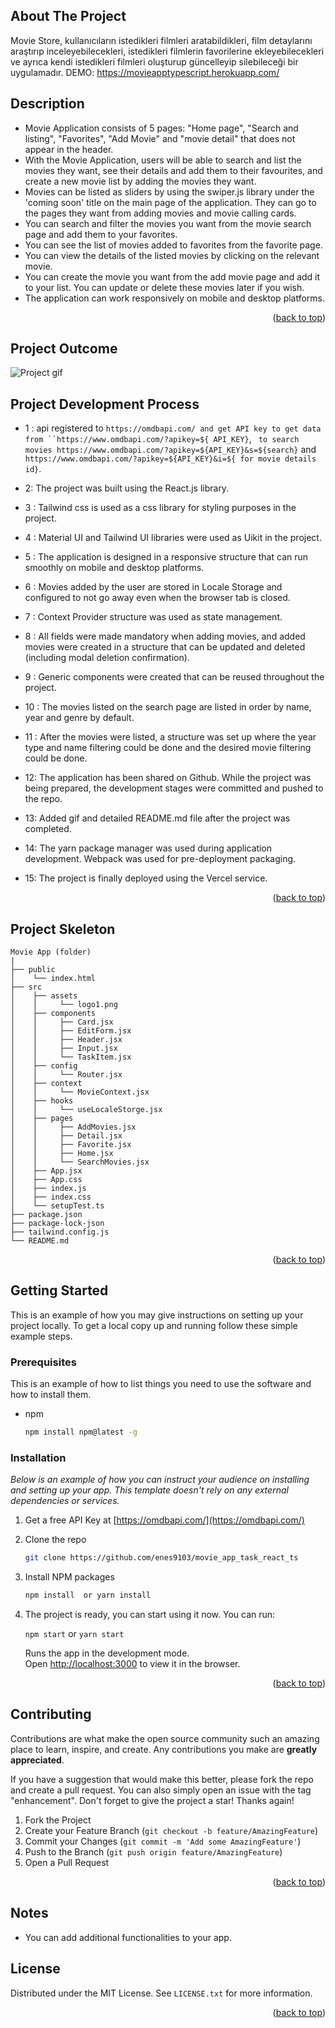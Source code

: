 ## About The Project
Movie Store, kullanıcıların istedikleri filmleri aratabildikleri, film detaylarını araştırıp inceleyebilecekleri, istedikleri filmlerin favorilerine ekleyebilecekleri ve ayrıca kendi istedikleri filmleri oluşturup güncelleyip silebileceği bir uygulamadır.
DEMO: https://movieapptypescript.herokuapp.com/

<!-- DESCRİPTİON -->
## Description
- Movie Application consists of 5 pages: "Home page", "Search and listing", "Favorites", "Add Movie" and "movie detail" that does not appear in the header.
- With the Movie Application, users will be able to search and list the movies they want, see their details and add them to their favourites, and create a new movie list by adding the movies they want.
- Movies can be listed as sliders by using the swiper.js library under the 'coming soon' title on the main page of the application. They can go to the pages they want from adding movies and movie calling cards.
- You can search and filter the movies you want from the movie search page and add them to your favorites.
- You can see the list of movies added to favorites from the favorite page.
- You can view the details of the listed movies by clicking on the relevant movie.
- You can create the movie you want from the add movie page and add it to your list. You can update or delete these movies later if you wish.
- The application can work responsively on mobile and desktop platforms.

<p align="right">(<a href="#top">back to top</a>)</p>

<!-- PROJECT OUTCOME -->
## Project Outcome
![Project gif](Animation_App.gif)


<!-- DEVELOPMENT PROCESS -->
## Project Development Process

- 1 : api registered to `https://omdbapi.com/ and get API key to get data from ``https://www.omdbapi.com/?apikey=${ API_KEY}`, ` to search movies https://www.omdbapi.com/?apikey=${API_KEY}&s=${search}` and `https://www.omdbapi.com/?apikey=${API_KEY}&i=${ for movie details id}`.

- 2: The project was built using the React.js library.

- 3 : Tailwind css is used as a css library for styling purposes in the project.

- 4 : Material UI and Tailwind UI libraries were used as Uikit in the project.

- 5 : The application is designed in a responsive structure that can run smoothly on mobile and desktop platforms.

- 6 : Movies added by the user are stored in Locale Storage and configured to not go away even when the browser tab is closed.

- 7 : Context Provider structure was used as state management.

- 8 : All fields were made mandatory when adding movies, and added movies were created in a structure that can be updated and deleted (including modal deletion confirmation).

- 9 : Generic components were created that can be reused throughout the project.

- 10 : The movies listed on the search page are listed in order by name, year and genre by default.

- 11 : After the movies were listed, a structure was set up where the year type and name filtering could be done and the desired movie filtering could be done.

- 12: The application has been shared on Github. While the project was being prepared, the development stages were committed and pushed to the repo.

- 13: Added gif and detailed README.md file after the project was completed.

- 14: The yarn package manager was used during application development. Webpack was used for pre-deployment packaging.

- 15: The project is finally deployed using the Vercel service.

<p align="right">(<a href="#top">back to top</a>)</p>

<!-- PROJECT SKELETON -->
## Project Skeleton

```
Movie App (folder)
|
├── public
│    └── index.html
├── src
│    ├── assets
│    │     └── logo1.png
│    ├── components
│    │     ├── Card.jsx
│    │     ├── EditForm.jsx
│    │     ├── Header.jsx
│    │     ├── Input.jsx
│    │     └── TaskItem.jsx
│    ├── config
│    │     └── Router.jsx
│    ├── context
│    │     └── MovieContext.jsx
│    ├── hooks
│    │     └── useLocaleStorge.jsx
│    ├── pages
│    │     ├── AddMovies.jsx
│    │     ├── Detail.jsx
│    │     ├── Favorite.jsx
│    │     ├── Home.jsx
│    │     └── SearchMovies.jsx
│    ├── App.jsx
│    ├── App.css
│    ├── index.js
│    ├── index.css
│    └── setupTest.ts
├── package.json
├── package-lock-json
├── tailwind.config.js
└── README.md
```
<p align="right">(<a href="#top">back to top</a>)</p>

<!-- GETTING STARTED -->
## Getting Started

This is an example of how you may give instructions on setting up your project locally.
To get a local copy up and running follow these simple example steps.

### Prerequisites

This is an example of how to list things you need to use the software and how to install them.
* npm
  ```sh
  npm install npm@latest -g
  ```

### Installation

_Below is an example of how you can instruct your audience on installing and setting up your app. This template doesn't rely on any external dependencies or services._

1. Get a free API Key at [https://omdbapi.com/](https://omdbapi.com/)
3. Clone the repo
   ```sh
   git clone https://github.com/enes9103/movie_app_task_react_ts
   ```
4. Install NPM packages
   ```sh
   npm install  or yarn install
   ``` 

5. The project is ready, you can start using it now.
    You can run:

    `npm start` or `yarn start`

    Runs the app in the development mode.\
    Open [http://localhost:3000](http://localhost:3000) to view it in the browser.

<p align="right">(<a href="#top">back to top</a>)</p>

<!-- CONTRIBUTING -->
## Contributing

Contributions are what make the open source community such an amazing place to learn, inspire, and create. Any contributions you make are **greatly appreciated**.

If you have a suggestion that would make this better, please fork the repo and create a pull request. You can also simply open an issue with the tag "enhancement".
Don't forget to give the project a star! Thanks again!

1. Fork the Project
2. Create your Feature Branch (`git checkout -b feature/AmazingFeature`)
3. Commit your Changes (`git commit -m 'Add some AmazingFeature'`)
4. Push to the Branch (`git push origin feature/AmazingFeature`)
5. Open a Pull Request

<p align="right">(<a href="#top">back to top</a>)</p>

<!-- NOTES -->
## Notes

- You can add additional functionalities to your app.

<!-- LICENSE -->
## License

Distributed under the MIT License. See `LICENSE.txt` for more information.

<p align="right">(<a href="#top">back to top</a>)</p>